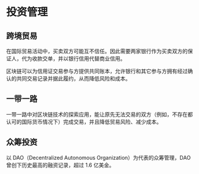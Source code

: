 # 投资管理

## 跨境贸易

在国际贸易活动中，买卖双方可能互不信任。因此需要两家银行作为买卖双方的保证人，代为收款交单，并以银行信用代替商业信用。

区块链可以为信用证交易参与方提供共同账本，允许银行和其它参与方拥有经过确认的共同交易记录并据此履约，从而降低风险和成本。

## 一带一路
一带一路中对区块链技术的探索应用，能让原先无法交易的双方（例如，不存在都认可的国际货币情况下）完成交易，并且降低贸易风险、减少成本。

## 众筹投资
以 DAO（Decentralized Autonomous Organization）为代表的众筹管理，DAO 曾创下历史最高的融资记录，超过 1.6 亿美金。
